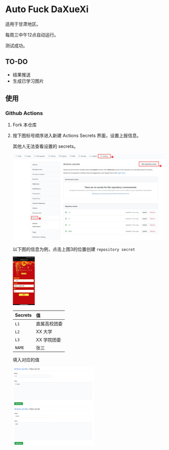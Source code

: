 # Auto Fuck DaXueXi
适用于甘肃地区。

每周三中午12点自动运行。

测试成功。

## TO-DO
- 结果推送
- 生成已学习图片

## 使用

### Github Actions

1. Fork 本仓库

2. 按下图标号顺序进入新建 Actions Secrets 界面，设置上报信息。

   其他人无法查看设置的 secrets。

   ![](images/image-20210803231140981.png)

   以下图的信息为例，点击上图3的位置创建 `repository secret`

   <img src="images/image-20210803231607152.png" alt="image-20210803231607152" style="zoom: 15%;" />
   
   | Secrets | 值           |
   | ------- | ------------ |
   | `L1`    | 直属高校团委 |
   | `L2`    | XX 大学      |
   | `L3`    | XX 学院团委  |
   | `NAME`  | 张三         |

   填入对应的值

   <img src="images/image-20210803233602592.png" alt="image-20210803233602592" style="zoom:25%;" />
   
   <img src="images/image-20210803233457949.png" alt="image-20210803233457949" style="zoom:25%;" />
